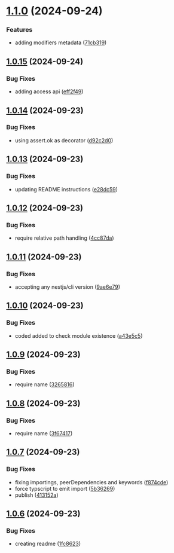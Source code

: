 # [1.1.0](https://github.com/codibre/nestjs-auto-reflect-metadata-emitter/compare/v1.0.15...v1.1.0) (2024-09-24)


### Features

* adding modifiers metadata ([71cb319](https://github.com/codibre/nestjs-auto-reflect-metadata-emitter/commit/71cb319a7be0c026bf29c7ee615937dbfec76908))

## [1.0.15](https://github.com/codibre/nestjs-auto-reflect-metadata-emitter/compare/v1.0.14...v1.0.15) (2024-09-24)


### Bug Fixes

* adding access api ([eff2f49](https://github.com/codibre/nestjs-auto-reflect-metadata-emitter/commit/eff2f49c22b6c4d533a9ec5194de84dd3e03dcd3))

## [1.0.14](https://github.com/codibre/nestjs-auto-reflect-metadata-emitter/compare/v1.0.13...v1.0.14) (2024-09-23)


### Bug Fixes

* using assert.ok as decorator ([d92c2d0](https://github.com/codibre/nestjs-auto-reflect-metadata-emitter/commit/d92c2d06a452d3f8ba9f1cc0497c05988d4cc855))

## [1.0.13](https://github.com/codibre/nestjs-auto-reflect-metadata-emitter/compare/v1.0.12...v1.0.13) (2024-09-23)


### Bug Fixes

* updating README instructions ([e28dc59](https://github.com/codibre/nestjs-auto-reflect-metadata-emitter/commit/e28dc5927180edeca49dfe5bcd27c26a248a28ef))

## [1.0.12](https://github.com/codibre/nestjs-auto-reflect-metadata-emitter/compare/v1.0.11...v1.0.12) (2024-09-23)


### Bug Fixes

* require relative path handling ([4cc87da](https://github.com/codibre/nestjs-auto-reflect-metadata-emitter/commit/4cc87da2e7f78d1d0d4890a27fa999b0f1d957b3))

## [1.0.11](https://github.com/codibre/nestjs-auto-reflect-metadata-emitter/compare/v1.0.10...v1.0.11) (2024-09-23)


### Bug Fixes

* accepting any nestjs/cli version ([9ae6e79](https://github.com/codibre/nestjs-auto-reflect-metadata-emitter/commit/9ae6e793441c93edeaf8fcc4cead295f0de2af6f))

## [1.0.10](https://github.com/codibre/nestjs-auto-reflect-metadata-emitter/compare/v1.0.9...v1.0.10) (2024-09-23)


### Bug Fixes

* coded added to check module existence ([a43e5c5](https://github.com/codibre/nestjs-auto-reflect-metadata-emitter/commit/a43e5c56856915e4663beb5be98b7de1499135c5))

## [1.0.9](https://github.com/codibre/nestjs-auto-reflect-metadata-emitter/compare/v1.0.8...v1.0.9) (2024-09-23)


### Bug Fixes

* require name ([3265816](https://github.com/codibre/nestjs-auto-reflect-metadata-emitter/commit/32658165fd9f0f765f55d6c1f8b57b73402dcbb3))

## [1.0.8](https://github.com/codibre/nestjs-auto-reflect-metadata-emitter/compare/v1.0.7...v1.0.8) (2024-09-23)


### Bug Fixes

* require name ([3f67417](https://github.com/codibre/nestjs-auto-reflect-metadata-emitter/commit/3f67417107e3cac9e34ee1a195beb44f3ec4291a))

## [1.0.7](https://github.com/codibre/nestjs-auto-reflect-metadata-emitter/compare/v1.0.6...v1.0.7) (2024-09-23)


### Bug Fixes

* fixing importings, peerDependencies and keywords ([f874cde](https://github.com/codibre/nestjs-auto-reflect-metadata-emitter/commit/f874cdefc02ce52a0031dda9affd9e13b5bc1f8c))
* force typscript to emit import ([5b36269](https://github.com/codibre/nestjs-auto-reflect-metadata-emitter/commit/5b3626975c53ef532fe9d522c92fe4ec98fb3408))
* publish ([413152a](https://github.com/codibre/nestjs-auto-reflect-metadata-emitter/commit/413152a109f2a7b60ab6324a3363bb64a373aa12))

## [1.0.6](https://github.com/codibre/nestjs-auto-reflect-metadata-emitter/compare/v1.0.5...v1.0.6) (2024-09-23)


### Bug Fixes

* creating readme ([1fc8623](https://github.com/codibre/nestjs-auto-reflect-metadata-emitter/commit/1fc8623f6562139675f7cd19b41e6686cda64bc6))
